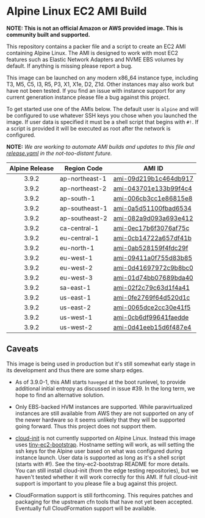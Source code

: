 # Alpine Linux EC2 AMI Build

**NOTE: This is not an official Amazon or AWS provided image.  This is
community built and supported.**

This repository contains a packer file and a script to create an EC2 AMI
containing Alpine Linux.  The AMI is designed to work with most EC2 features
such as Elastic Network Adapters and NVME EBS volumes by default.  If anything
is missing please report a bug.

This image can be launched on any modern x86_64 instance type, including T3,
M5, C5, I3, R5, P3, X1, X1e, D2, Z1d.  Other instances may also work but have
not been tested.  If you find an issue with instance support for any current
generation instance please file a bug against this project.

To get started use one of the AMIs below.  The default user is `alpine` and
will be configured to use whatever SSH keys you chose when you launched the
image.  If user data is specified it must be a shell script that begins with
`#!`.  If a script is provided it will be executed as root after the network is
configured.

**NOTE:** *We are working to automate AMI builds and updates to this file and
[release.yaml](https://github.com/mcrute/alpine-ec2-ami/blob/master/release.yaml)
in the not-too-distant future.*

| Alpine Release | Region Code | AMI ID |
| :------------: | ----------- | ------ |
| 3.9.2 | ap-northeast-1 | [ami-09d219b1c464db917](https://ap-northeast-1.console.aws.amazon.com/ec2/home#launchAmi=ami-09d219b1c464db917) |
| 3.9.2 | ap-northeast-2 | [ami-043701e133b99f4c4](https://ap-northeast-2.console.aws.amazon.com/ec2/home#launchAmi=ami-043701e133b99f4c4) |
| 3.9.2 | ap-south-1 | [ami-006cb3cc1e86815e8](https://ap-south-1.console.aws.amazon.com/ec2/home#launchAmi=ami-006cb3cc1e86815e8) |
| 3.9.2 | ap-southeast-1 | [ami-0a5d51100fbad6534](https://ap-southeast-1.console.aws.amazon.com/ec2/home#launchAmi=ami-0a5d51100fbad6534) |
| 3.9.2 | ap-southeast-2 | [ami-082a9d093a693e412](https://ap-southeast-2.console.aws.amazon.com/ec2/home#launchAmi=ami-082a9d093a693e412) |
| 3.9.2 | ca-central-1 | [ami-0ec17b6f3076af75c](https://ca-central-1.console.aws.amazon.com/ec2/home#launchAmi=ami-0ec17b6f3076af75c) |
| 3.9.2 | eu-central-1 | [ami-0cb14722a657df41b](https://eu-central-1.console.aws.amazon.com/ec2/home#launchAmi=ami-0cb14722a657df41b) |
| 3.9.2 | eu-north-1 | [ami-0ab528159f4fdc29f](https://eu-north-1.console.aws.amazon.com/ec2/home#launchAmi=ami-0ab528159f4fdc29f) |
| 3.9.2 | eu-west-1 | [ami-09411a0f755d83b85](https://eu-west-1.console.aws.amazon.com/ec2/home#launchAmi=ami-09411a0f755d83b85) |
| 3.9.2 | eu-west-2 | [ami-0d41697972c9b8bc0](https://eu-west-2.console.aws.amazon.com/ec2/home#launchAmi=ami-0d41697972c9b8bc0) |
| 3.9.2 | eu-west-3 | [ami-01d74bb07689bda40](https://eu-west-3.console.aws.amazon.com/ec2/home#launchAmi=ami-01d74bb07689bda40) |
| 3.9.2 | sa-east-1 | [ami-02f2c79c63d1f4a41](https://sa-east-1.console.aws.amazon.com/ec2/home#launchAmi=ami-02f2c79c63d1f4a41) |
| 3.9.2 | us-east-1 | [ami-0fe2769f64d520d1c](https://us-east-1.console.aws.amazon.com/ec2/home#launchAmi=ami-0fe2769f64d520d1c) |
| 3.9.2 | us-east-2 | [ami-0065dce2cc30e41f5](https://us-east-2.console.aws.amazon.com/ec2/home#launchAmi=ami-0065dce2cc30e41f5) |
| 3.9.2 | us-west-1 | [ami-0cb6df99641faedde](https://us-west-1.console.aws.amazon.com/ec2/home#launchAmi=ami-0cb6df99641faedde) |
| 3.9.2 | us-west-2 | [ami-0d41eeb15d6f487e4](https://us-west-2.console.aws.amazon.com/ec2/home#launchAmi=ami-0d41eeb15d6f487e4) |

## Caveats

This image is being used in production but it's still somewhat early stage in
its development and thus there are some sharp edges.

- As of 3.9.0-1, this AMI starts `haveged` at the boot runlevel, to provide
  additional initial entropy as discussed in issue #39.  In the long term, we
  hope to find an alternative solution.

- Only EBS-backed HVM instances are supported.  While paravirtualized instances
  are still available from AWS they are not supported on any of the newer
  hardware so it seems unlikely that they will be supported going forward.
  Thus this project does not support them.

- [cloud-init](https://cloudinit.readthedocs.io/en/latest/) is not currently
  supported on Alpine Linux.  Instead this image uses
  [tiny-ec2-bootstrap](https://github.com/mcrute/tiny-ec2-bootstrap).  Hostname
  setting will work, as will setting the ssh keys for the Alpine user based on
  what was configured during instance launch.  User data is supported as long
  as it's a shell script (starts with #!).  See the tiny-ec2-bootstrap README
  for more details.  You can still install cloud-init (from the edge testing
  repositories), but we haven't tested whether it will work correctly for this
  AMI.  If full cloud-init support is important to you please file a bug
  against this project.

- CloudFormation support is still forthcoming.  This requires patches and
  packaging for the upstream cfn tools that have not yet been accepted.
  Eventually full CloudFormation support will be available.
